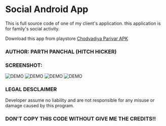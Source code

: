 # Social Android App
This is full source code of one of my client's application. this application is for family's social activity. 

Download this app from playstore [Chodvadiya Parivar APK](https://play.google.com/store/apps/details?id=com.hfu.chodvadiya&hl=en)


### AUTHOR: PARTH PANCHAL (HITCH HICKER)

### SCREENSHOT:
![DEMO](https://lh3.googleusercontent.com/XhwxVvUl2s3qy0JA4ZBOfzLCE2HdywE23t2jyuI7dm-_kzn5vLPNA47cInUCpfz6Hvbr=w720-h310-rw)
![DEMO](https://lh3.googleusercontent.com/oCkx1uCAqYpmF5K5_UVOKH_oSornInkJG-UWkQLQOfgLoo9ZWU491iFTr8WRvJqIfgg=w720-h310-rw)
![DEMO](https://lh3.googleusercontent.com/kRCD2WBWWUXVmMcWbftJy90Dv3HLdZ88Jeajt3t7-RDz9-1NGAF4fIMsGuDP2C19tPUq=w720-h310-rw)
![DEMO](https://lh3.googleusercontent.com/QOzct_rhL3zR_HyyYV9Lo3TdAfPKzUMDYlTspSP25DyLhb8rwW39ROjMkBI11RKZU8Q=w720-h310-rw)

### LEGAL DESCLAIMER
Developer assume no liability and are not responsible for any misuse or damage caused by this program.

### DON'T COPY THIS CODE WITHOUT GIVE ME THE CREDITS!!
